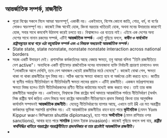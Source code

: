 ## আন্তর্জাতিক সম্পর্ক, রাজনীতি
- পুরো বিশ্বের সকলে মিলে আমরা স্বয়ংসম্পূর্ণ, একাকী নয়। একইভাবে, বিশেষ কোনো জাতি, গোত্র, ধর্ম, বা বর্ণের লোকও স্বয়ংসম্পূর্ণ নয়। কাজেই নিজ স্বার্থেই হোক, কিংবা ভদ্রতার খাতিরেই হোক, অথবা মনের উদারতার কারণেই হোক, সবার সাথে কমবেশি উঠাবসা করেই চলতে হয়। বিশ্বাঙ্গনেও এর ব্যত্যয় নাই। এইযে এক দেশের অন্য দেশের সাথে নানান রকমের সম্পর্ক,  এটিই **আন্তর্জাতিক সম্পর্ক**। একটু গুছিয়ে বললে, ***স্বাধীন ও সার্বভৌম রাষ্ট্রসমূহের মধ্যে গড়ে ওঠা বহুমাত্রিক সম্পর্ক এবং এ বিষয়ক অধ্যয়নই আন্তর্জাতিক সম্পর্ক।***
- State state, state nonstate, nonstate nonstate interaction across national borders 
- সহজ একটি উদাহরণ দেই। প্রশাসনিক কর্মকর্তাদের আছে বেজায় ক্ষমতা, তবু আমরা বলিনা "তিনি রাজনীতিতে বেশ active"। অন্যদিকে একটি ভূঁইফোড় রাজনৈতিক দলের নামনাজানা ব্যক্তি নির্বাচনী প্রচারণা চালালেও বলব "লোকটিকে আগে দেখিনি, তবে বেশ আদাজল খেয়েই রাজনীতির মাঠে নেমেছে"। কাজেই বোঝা গেল, ক্ষমতা থাকা না থাকা রাজনীতির মূল বিষয় নয়। সঠিক ধরণের ক্ষমতা থাকতে হবে বা অর্জনের চেষ্টা করতে হবে। জাতীয় বা স্থানীয় পর্যায়ে নীতিনির্ধারণ বা নীতিনির্ধারণী ক্ষমতা লাভের প্রয়াস - এটিই রাজনীতি। একজন মাঠপ্রশাসকের ক্ষমতা বিস্তর হলেও তিনি নীতিনির্ধারকদের প্রণীত নীতির কাঠামোর মধ্যেই কাজ করতে বাধ্য। তাই তার কাজ রাজনীতির অন্তর্ভুক্ত নয়। একইভাবে, বিশ্বমঞ্চে নিজ রাষ্ট্রের স্বার্থ আদায়ে আন্তর্জাতিক পর্যায়ে নীতিনির্ধারণ (অর্থাৎ নিজ রাষ্ট্রীয় স্বার্থ জড়িত এমন বিষয়ে অন্য রাষ্ট্রের আভ্যন্তরীণ নীতিপ্রণয়নে প্রভাব বিস্তার) কিংবা তার আনুষঙ্গিক কার্যাবলি সম্পাদনই **আন্তর্জাতিক রাজনীতি**। যেহেতু নীতিনির্ধারণের ব্যাপার আছে, এখানে তাই IR এর মত অরাষ্ট্রীয় কর্মকদের ভূমিকা সরাসরি প্রাসঙ্গিক নয়। এই আন্তর্জাতিক রাজনীতির *বাহন* হতে পারে **কূটনৈতিক** (যেমন Yom Kippur warএ কিসিঞ্জারের shuttle diplomacy), হতে পারে **অর্থনৈতিক** (যেমন রাশিয়ার ওপর sanctions), আবার হতে পারে **সামরিক** (যেমন ইরাক invasion)। কাজেই গুছিয়ে বললে বলা যায়, ***রাষ্ট্রীয় স্বার্থসিদ্ধির খাতিরে পররাষ্ট্রের পররাষ্ট্রনীতিতে প্রভাববিস্তার বা তার প্রচেষ্টাই আন্তর্জাতিক রাজনীতি।***
- 